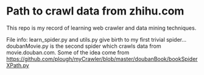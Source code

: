 # Path to crawl data from zhihu.com

This repo is my record of learning web crawler and data mining techniques.

File info:
    learn_spider.py and utils.py give birth to my first trivial spider...
    doubanMovie.py is the second spider which crawls data from movie.douban.com. Some of the idea come from https://github.com/plough/myCrawler/blob/master/doubanBook/bookSpiderXPath.py
